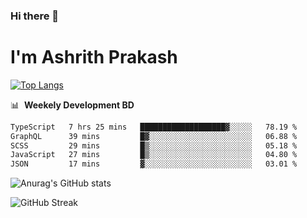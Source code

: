 ### Hi there 👋
# I'm Ashrith Prakash

[![Top Langs](https://github-readme-stats.vercel.app/api/top-langs/?username=xxcheckmatexx&count_private=true&include_all_commits=true&show_icons=true&line_height=20&title_color=FFFFFF&icon_color=FFFFFF&text_color=FFFFFF&bg_color=0D1117&langs_count=8)](https://github.com/anuraghazra/github-readme-stats)

📊 &nbsp;**Weekely Development BD**

<!--START_SECTION:waka-->

```txt
TypeScript   7 hrs 25 mins   ███████████████████▓░░░░░   78.19 %
GraphQL      39 mins         █▓░░░░░░░░░░░░░░░░░░░░░░░   06.88 %
SCSS         29 mins         █▒░░░░░░░░░░░░░░░░░░░░░░░   05.18 %
JavaScript   27 mins         █▒░░░░░░░░░░░░░░░░░░░░░░░   04.80 %
JSON         17 mins         ▓░░░░░░░░░░░░░░░░░░░░░░░░   03.01 %
```

<!--END_SECTION:waka-->

![Anurag's GitHub stats](https://github-readme-stats.vercel.app/api?username=xxcheckmatexx&count_private=true&show_icons=true&theme=merko)  

![GitHub Streak](http://github-readme-streak-stats.herokuapp.com?user=xxcheckmatexx&theme=merko&hide_border=true&date_format=M%20j%5B%2C%20Y%5D&fire=DD0E0B)
<br/>
